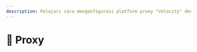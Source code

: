 ```yaml
---
description: Pelajari cara mengonfigurasi platform proxy "Velocity" dengan aman.
---
```


# 🔀 Proxy
